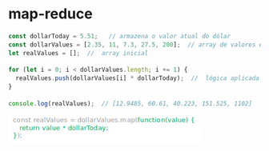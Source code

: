 # map-reduce

```javascript
const dollarToday = 5.51;   // armazena o valor atual do dólar
const dollarValues = [2.35, 11, 7.3, 27.5, 200];  // array de valores em dólar
let realValues = [];  //  array inicial

for (let i = 0; i < dollarValues.length; i += 1) {
  realValues.push(dollarValues[i] * dollarToday);  //  lógica aplicada para cada item do array
}

console.log(realValues);  // [12.9485, 60.61, 40.223, 151.525, 1102]
```

![test](images/map-using-anonymous.png)
